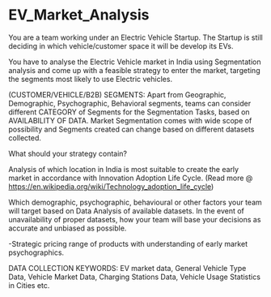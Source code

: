 # EV_Market_Analysis

You are a team working under an Electric Vehicle Startup. The Startup is still deciding in which vehicle/customer space it will be develop its EVs.

You have to analyse the Electric Vehicle market in India using Segmentation analysis and come up with a  feasible strategy to enter the market, targeting the segments most likely to use Electric vehicles.

(CUSTOMER/VEHICLE/B2B) SEGMENTS: Apart from Geographic, Demographic, Psychographic, Behavioral segments,  teams can consider different CATEGORY of Segments for the Segmentation Tasks, based on AVAILABILITY OF DATA. Market Segmentation comes with wide scope of possibility and Segments created can change based on different datasets collected.

What should your strategy contain?

Analysis of which location in India is most suitable to create the early market in accordance with Innovation Adoption Life Cycle. (Read more @ https://en.wikipedia.org/wiki/Technology_adoption_life_cycle)

Which demographic, psychographic, behavioural or other factors your team will target based on Data Analysis of available datasets. In the event of unavailability of proper datasets, how your team will base your decisions as accurate and unbiased as possible.

-Strategic pricing range of products with understanding of early market psychographics.

DATA COLLECTION KEYWORDS: EV market data, General Vehicle Type Data, Vehicle Market Data,  Charging Stations Data, Vehicle Usage Statistics in Cities etc.
